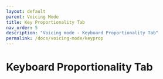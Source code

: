 ```yaml
---
layout: default
parent: Voicing Mode
title: Key Proportionality Tab
nav_order: 5
description: "Voicing mode - Keyboard Proportionality Tab"
permalink: /docs/voicing-mode/keyprop
---
```


# Keyboard Proportionality Tab



